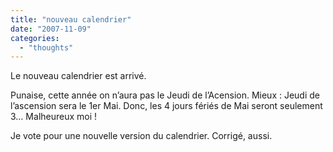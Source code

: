 ```yaml
---
title: "nouveau calendrier"
date: "2007-11-09"
categories: 
  - "thoughts"
---
```


Le nouveau calendrier est arrivé.

Punaise, cette année on n’aura pas le Jeudi de l’Acension. Mieux : Jeudi de l’ascension sera le 1er Mai. Donc, les 4 jours fériés de Mai seront seulement 3… Malheureux moi !

Je vote pour une nouvelle version du calendrier. Corrigé, aussi.
